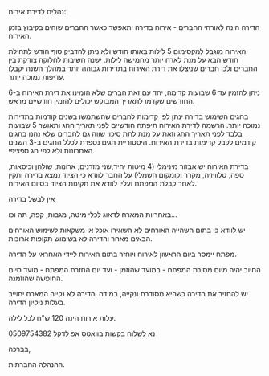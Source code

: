 נהלים לדירת אירוח:

הדירה הינה לאורחי החברים - אירוח בדירה יתאפשר כאשר החברים שוהים בקיבוץ בזמן האירוח. 

האירוח מוגבל למקסימום 5 לילות באותו חודש ולא ניתן להדביק סוף חודש לתחילת חודש הבא על מנת לארח יותר מחמישה לילות. 
 ישנה חשיבות לחלוקה צודקת בין החברים ולכן חברים שניצלו את דירת האירוח בתדירות גבוהה יותר במהלך השנה יקבלו עדיפות נמוכה יותר. 

ניתן להזמין עד 6 שבועות קדימה, יחד עם זאת חברים שלא הזמינו את דירת האירוח ב-6 החודשים שקדמו לתאריך המבוקש יכולים להזמין חודשיים מראש. 

בחגים השימוש בדירה ינתן לפי קדימות לחברים שהשתמשו בשנים קודמות בתדירות נמוכה יותר. 
הרשמה לדירת האירוח תיפתח חודשיים לפני תאריך החג ותאושר 5 שבועות בלבד לפני תאריך החג  וזאת על מנת לתת סיכוי שווה גם לחברים שלא נהנו בחגים קודמים לקבל קדימות בדירת האירוח. 
היסטוריית חגים נספרת לכלל החגים ב-3 השנים האחרונות ולא לפי חג ספציפי.

בדירת האירוח יש אבזור מינימלי (4 מיטות יחיד,שני מזרנים,  ארונות, שולחן וכיסאות, ספה, טלוויזיה, מקרר וקומקום חשמלי) על החבר לוודא כי הציוד נמצא בדירה ותקין לאחר קבלת המפתח ועליו לוודא את תקינות הציוד בסיום האירוח. 

אין לבשל בדירה

באחריות המארח לדאוג לכלי מיטה, מגבות, קפה, תה וכו...

יש לוודא כי בתום השהייה האורחים לא השאירו אוכל או משקאות לשימוש האורחים הבאים מאחר והדירה לא בשימוש תקופות ארוכות. 

מפתח יימסר ביום הראשון לאירוח ויוחזר בתום האירוח ליידי האחראי על הדירה. 

החיוב יהיה מיום מסירת המפתח - במועד שהוזמן - ועד יום החזרת המפתח - מועד סיום החופשה שהוזמנה. 

יש להחזיר את הדירה כשהיא מסודרת ונקייה, במידה והדירה לא נקייה המארח יחוייב בעלות ניקיון הדירה. 

עלות אירוח הינה 120 ש"ח לכל לילה.

נא לשלוח בקשות בוואטס אפ לדקל  0509754382

בברכה, 

ההנהלה החברתית.
